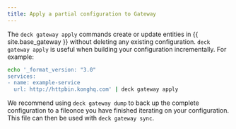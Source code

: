 ```yaml
---
title: Apply a partial configuration to Gateway
---
```


The `deck gateway apply` commands create or update entities in {{ site.base_gateway }} without deleting any existing configuration. `deck gateway apply` is useful when building your configuration incrementally.
For example:

```bash
echo '_format_version: "3.0"
services:
- name: example-service
  url: http://httpbin.konghq.com' | deck gateway apply
```

We recommend using `deck gateway dump` to back up the complete configuration to a fileonce you have finished iterating on your configuration. This file can then be used with `deck gateway sync`.

